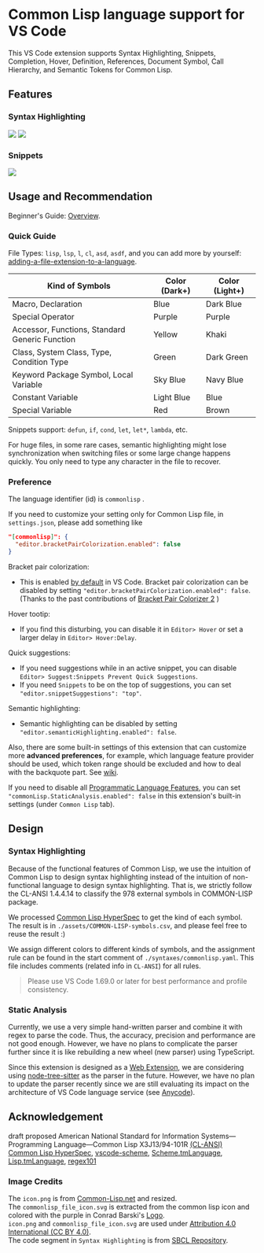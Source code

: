 # Common Lisp language support for VS Code
This VS Code extension supports Syntax Highlighting, Snippets, Completion, Hover, Definition, References, Document Symbol, Call Hierarchy, and Semantic Tokens for Common Lisp.  

## Features

### Syntax Highlighting
<img src="https://raw.githubusercontent.com/qingpeng9802/vscode-common-lisp/master/images/syntax_dark_plus.png">  
  
<img src="https://raw.githubusercontent.com/qingpeng9802/vscode-common-lisp/master/images/syntax_light_plus.png">  

### Snippets
<img src="https://raw.githubusercontent.com/qingpeng9802/vscode-common-lisp/master/images/snippets.gif">

## Usage and Recommendation
Beginner's Guide: [Overview](https://code.visualstudio.com/docs/languages/overview).  

### Quick Guide  

File Types: `lisp`, `lsp`, `l`, `cl`, `asd`, `asdf`, and you can add more by yourself: [adding-a-file-extension-to-a-language](https://code.visualstudio.com/docs/languages/overview#_adding-a-file-extension-to-a-language).

|Kind of Symbols                                           |Color (Dark+)|Color (Light+)|
|-|-|-|
|Macro, Declaration                                        | Blue        | Dark Blue    |
|Special Operator                                          | Purple      | Purple       |
|Accessor, Functions, Standard Generic Function            | Yellow      | Khaki        |
|Class, System Class, Type, Condition Type                 | Green       | Dark Green   |
|Keyword Package Symbol, Local Variable                    | Sky Blue    | Navy Blue    |
|Constant Variable                                         | Light Blue  | Blue         |
|Special Variable                                          | Red         | Brown        |
  
Snippets support: `defun`, `if`, `cond`, `let`, `let*`, `lambda`, etc.
  
For huge files, in some rare cases, semantic highlighting might lose synchronization when switching files or some large change happens quickly. You only need to type any character in the file to recover.

### Preference
The language identifier (id) is `commonlisp` .  

If you need to customize your setting only for Common Lisp file, in `settings.json`, please add something like
```json
"[commonlisp]": {
  "editor.bracketPairColorization.enabled": false
}
```
  
Bracket pair colorization:  
- This is enabled [by default](https://code.visualstudio.com/updates/v1_67#_bracket-pair-colorization-enabled-by-default) in VS Code. Bracket pair colorization can be disabled by setting `"editor.bracketPairColorization.enabled": false`.  
(Thanks to the past contributions of [Bracket Pair Colorizer 2](https://marketplace.visualstudio.com/items?itemName=CoenraadS.bracket-pair-colorizer-2) )
  
Hover tootip:  
- If you find this disturbing, you can disable it in `Editor> Hover` or set a larger delay in `Editor> Hover:Delay`.

Quick suggestions:
- If you need suggestions while in an active snippet, you can disable `Editor> Suggest:Snippets Prevent Quick Suggestions`.
- If you need `Snippets` to be on the top of suggestions, you can set `"editor.snippetSuggestions": "top"`.

Semantic highlighting:
- Semantic highlighting can be disabled by setting `"editor.semanticHighlighting.enabled": false`.

Also, there are some built-in settings of this extension that can customize more **advanced preferences**,
for example, which language feature provider should be used, which token range should be excluded and how to deal with the backquote part. See [wiki](https://github.com/qingpeng9802/vscode-common-lisp/wiki/Configuration).  

If you need to disable all [Programmatic Language Features](https://code.visualstudio.com/api/language-extensions/programmatic-language-features), you can set `"commonLisp.StaticAnalysis.enabled": false` in this extension's built-in settings (under `Common Lisp` tab).

## Design
  
### Syntax Highlighting
Because of the functional features of Common Lisp, we use the intuition of Common Lisp to design syntax highlighting instead of the intuition of non-functional language to design syntax highlighting. That is, we strictly follow the CL-ANSI 1.4.4.14 to classify the 978 external symbols in COMMON-LISP package. 

We processed [Common Lisp HyperSpec](http://www.lispworks.com/documentation/HyperSpec/Front/) to get the kind of each symbol. The result is in `./assets/COMMON-LISP-symbols.csv`, and please feel free to reuse the result :)  

We assign different colors to different kinds of symbols, and the assignment rule can be found in the start comment of `./syntaxes/commonlisp.yaml`. This file includes comments (related info in `CL-ANSI`) for all rules.  

> Please use VS Code 1.69.0 or later for best performance and profile consistency.    

### Static Analysis
Currently, we use a very simple hand-written parser and combine it with regex to parse the code. Thus, the accuracy, precision and performance are not good enough. However, we have no plans to complicate the parser further since it is like rebuilding a new wheel (new parser) using TypeScript.    

Since this extension is designed as a [Web Extension](https://code.visualstudio.com/api/extension-guides/web-extensions), we are considering using [node-tree-sitter](https://github.com/tree-sitter/node-tree-sitter) as the parser in the future. However, we have no plan to update the parser recently since we are still evaluating its impact on the architecture of VS Code language service (see [Anycode](https://github.com/microsoft/vscode-anycode)).


## Acknowledgement
draft proposed American National Standard for Information Systems—Programming Language—Common Lisp X3J13/94-101R [(CL-ANSI)](https://franz.com/support/documentation/cl-ansi-standard-draft-w-sidebar.pdf)  
[Common Lisp HyperSpec](http://www.lispworks.com/documentation/HyperSpec/Front/),
[vscode-scheme](https://github.com/sjhuangx/vscode-scheme),
[Scheme.tmLanguage](https://github.com/egrachev/sublime-scheme/blob/master/Scheme.tmLanguage),
[Lisp.tmLanguage](https://github.com/bradrobertson/sublime-packages/blob/master/Lisp/Lisp.tmLanguage),
[regex101](https://regex101.com/)  

### Image Credits
The `icon.png` is from [Common-Lisp.net](https://common-lisp.net/) and resized.  
The `commonlisp_file_icon.svg` is extracted from the common lisp icon and colored with the purple in Conrad Barski's [Logo](http://www.lisperati.com/logo.html).  
`icon.png` and `commonlisp_file_icon.svg` are used under [Attribution 4.0 International (CC BY 4.0)](https://creativecommons.org/licenses/by/4.0/).  
The code segment in `Syntax Highlighting` is from [SBCL Repository](https://github.com/sbcl/sbcl).  
